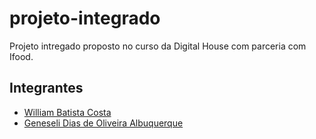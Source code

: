 # projeto-integrado
Projeto intregado proposto no curso da Digital House com parceria com Ifood.

## Integrantes
- [William Batista Costa](https://github.com/williambcosta)
- [Geneseli Dias de Oliveira Albuquerque](https://github.com/geneselidias) 
